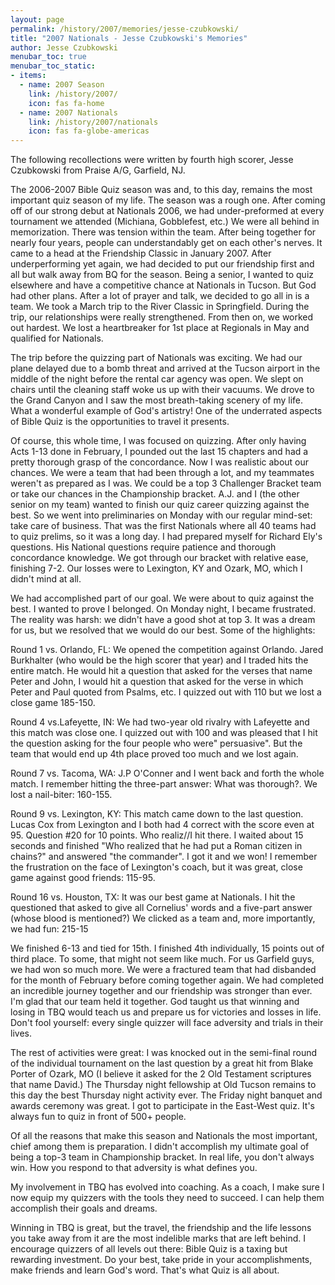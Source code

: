 ```yaml
---
layout: page
permalink: /history/2007/memories/jesse-czubkowski/
title: "2007 Nationals - Jesse Czubkowski's Memories"
author: Jesse Czubkowski
menubar_toc: true
menubar_toc_static:
- items:
  - name: 2007 Season
    link: /history/2007/
    icon: fas fa-home
  - name: 2007 Nationals
    link: /history/2007/nationals
    icon: fas fa-globe-americas
---
```


The following recollections were written by fourth high scorer, Jesse Czubkowski from Praise A/G, Garfield, NJ.

The 2006-2007 Bible Quiz season was and, to this day, remains the most important quiz season of my life. The season was a rough one. After coming off of our strong debut at Nationals 2006, we had under-preformed at every tournament we attended (Michiana, Gobblefest, etc.) We were all behind in memorization. There was tension within the team. After being together for nearly four years, people can understandably get on each other's nerves. It came to a head at the Friendship Classic in January 2007. After underperforming yet again, we had decided to put our friendship first and all but walk away from BQ for the season. Being a senior, I wanted to quiz elsewhere and have a competitive chance at Nationals in Tucson. But God had other plans. After a lot of prayer and talk, we decided to go all in is a team. We took a March trip to the River Classic in Springfield. During the trip, our relationships were really strengthened. From then on, we worked out hardest. We lost a heartbreaker for 1st place at Regionals in May and qualified for Nationals.

The trip before the quizzing part of Nationals was exciting. We had our plane delayed due to a bomb threat and arrived at the Tucson airport in the middle of the night before the rental car agency was open. We slept on chairs until the cleaning staff woke us up with their vacuums. We drove to the Grand Canyon and I saw the most breath-taking scenery of my life. What a wonderful example of God's artistry! One of the underrated aspects of Bible Quiz is the opportunities to travel it presents.

Of course, this whole time, I was focused on quizzing. After only having Acts 1-13 done in February, I pounded out the last 15 chapters and had a pretty thorough grasp of the concordance. Now I was realistic about our chances. We were a team that had been through a lot, and my teammates weren't as prepared as I was. We could be a top 3 Challenger Bracket team or take our chances in the Championship bracket. A.J. and I (the other senior on my team) wanted to finish our quiz career quizzing against the best. So we went into preliminaries on Monday with our regular mind-set: take care of business. That was the first Nationals where all 40 teams had to quiz prelims, so it was a long day. I had prepared myself for Richard Ely's questions. His National questions require patience and thorough concordance knowledge. We got through our bracket with relative ease, finishing 7-2. Our losses were to Lexington, KY and Ozark, MO, which I didn't mind at all.

We had accomplished part of our goal. We were about to quiz against the best. I wanted to prove I belonged. On Monday night, I became frustrated. The reality was harsh: we didn't have a good shot at top 3. It was a dream for us, but we resolved that we would do our best. Some of the highlights:

Round 1 vs. Orlando, FL: We opened the competition against Orlando. Jared Burkhalter (who would be the high scorer that year) and I traded hits the entire match. He would hit a question that asked for the verses that name Peter and John, I would hit a question that asked for the verse in which Peter and Paul quoted from Psalms, etc. I quizzed out with 110 but we lost a close game 185-150.

Round 4 vs.Lafeyette, IN: We had two-year old rivalry with Lafeyette and this match was close one. I quizzed out with 100 and was pleased that I hit the question asking for the four people who were" persuasive". But the team that would end up 4th place proved too much and we lost again.

Round 7 vs. Tacoma, WA: J.P O'Conner and I went back and forth the whole match. I remember hitting the three-part answer: What was thorough?. We lost a nail-biter: 160-155.

Round 9 vs. Lexington, KY: This match came down to the last question. Lucas Cox from Lexington and I both had 4 correct with the score even at 95. Question #20 for 10 points. Who realiz//I hit there. I waited about 15 seconds and finished "Who realized that he had put a Roman citizen in chains?" and answered "the commander". I got it and we won! I remember the frustration on the face of Lexington's coach, but it was great, close game against good friends: 115-95.

Round 16 vs. Houston, TX: It was our best game at Nationals. I hit the questioned that asked to give all Cornelius' words and a five-part answer (whose blood is mentioned?) We clicked as a team and, more importantly, we had fun: 215-15

We finished 6-13 and tied for 15th. I finished 4th individually, 15 points out of third place. To some, that might not seem like much. For us Garfield guys, we had won so much more. We were a fractured team that had disbanded for the month of February before coming together again. We had completed an incredible journey together and our friendship was stronger than ever. I'm glad that our team held it together. God taught us that winning and losing in TBQ would teach us and prepare us for victories and losses in life. Don't fool yourself: every single quizzer will face adversity and trials in their lives.

The rest of activities were great: I was knocked out in the semi-final round of the individual tournament on the last question by a great hit from Blake Porter of Ozark, MO (I believe it asked for the 2 Old Testament scriptures that name David.) The Thursday night fellowship at Old Tucson remains to this day the best Thursday night activity ever. The Friday night banquet and awards ceremony was great. I got to participate in the East-West quiz. It's always fun to quiz in front of 500+ people.

Of all the reasons that make this season and Nationals the most important, chief among them is preparation. I didn't accomplish my ultimate goal of being a top-3 team in Championship bracket. In real life, you don't always win. How you respond to that adversity is what defines you.

My involvement in TBQ has evolved into coaching. As a coach, I make sure I now equip my quizzers with the tools they need to succeed. I can help them accomplish their goals and dreams.

Winning in TBQ is great, but the travel, the friendship and the life lessons you take away from it are the most indelible marks that are left behind. I encourage quizzers of all levels out there: Bible Quiz is a taxing but rewarding investment. Do your best, take pride in your accomplishments, make friends and learn God's word. That's what Quiz is all about.